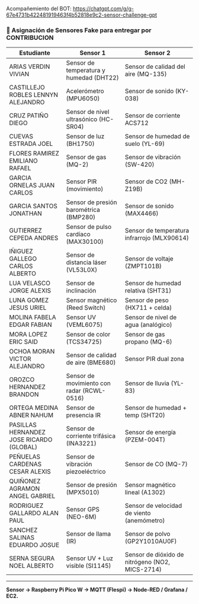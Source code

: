 


Acompañemiento del BOT: https://chatgpt.com/g/g-67e4731b422481919463f4b52818e9c2-sensor-challenge-gpt

### 🧪 Asignación de Sensores Fake para entregar por CONTRIBUCION

| Estudiante | Sensor 1 | Sensor 2 |
|------------|----------|----------|
| ARIAS VERDIN VIVIAN | Sensor de temperatura y humedad (DHT22) | Sensor de calidad del aire (MQ-135) |
| CASTILLEJO ROBLES LENNYN ALEJANDRO | Acelerómetro (MPU6050) | Sensor de sonido (KY-038) |
| CRUZ PATIÑO DIEGO | Sensor de nivel ultrasónico (HC-SR04) | Sensor de corriente ACS712 |
| CUEVAS ESTRADA JOEL | Sensor de luz (BH1750) | Sensor de humedad de suelo (YL-69) |
| FLORES RAMIREZ EMILIANO RAFAEL | Sensor de gas (MQ-2) | Sensor de vibración (SW-420) |
| GARCIA ORNELAS JUAN CARLOS | Sensor PIR (movimiento) | Sensor de CO2 (MH-Z19B) |
| GARCIA SANTOS JONATHAN | Sensor de presión barométrica (BMP280) | Sensor de sonido (MAX4466) |
| GUTIERREZ CEPEDA ANDRES | Sensor de pulso cardíaco (MAX30100) | Sensor de temperatura infrarrojo (MLX90614) |
| IÑIGUEZ GALLEGO CARLOS ALBERTO | Sensor de distancia láser (VL53L0X) | Sensor de voltaje (ZMPT101B) |
| LUA VELASCO JORGE ALEXIS | Sensor de inclinación | Sensor de humedad relativa (SHT31) |
| LUNA GOMEZ JESUS URIEL | Sensor magnético (Reed Switch) | Sensor de peso (HX711 + celda) |
| MOLINA FABELA EDGAR FABIAN | Sensor UV (VEML6075) | Sensor de nivel de agua (analógico) |
| MORA LOPEZ ERIC SAID | Sensor de color (TCS34725) | Sensor de gas propano (MQ-6) |
| OCHOA MORAN VICTOR ALEJANDRO | Sensor de calidad de aire (BME680) | Sensor PIR dual zona |
| OROZCO HERNANDEZ BRANDON | Sensor de movimiento con radar (RCWL-0516) | Sensor de lluvia (YL-83) |
| ORTEGA MEDINA ABNER NAHUM | Sensor de presencia IR | Sensor de humedad + temp (SHT20) |
| PASILLAS HERNANDEZ JOSE RICARDO (GLOBAL) | Sensor de corriente trifásica (INA3221) | Sensor de energía (PZEM-004T) |
| PEÑUELAS CARDENAS CESAR ALEXIS | Sensor de vibración piezoeléctrico | Sensor de CO (MQ-7) |
| QUIÑONEZ AGRAMON ANGEL GABRIEL | Sensor de presión (MPX5010) | Sensor magnético lineal (A1302) |
| RODRIGUEZ GALLARDO ALAN PAUL | Sensor GPS (NEO-6M) | Sensor de velocidad de viento (anemómetro) |
| SANCHEZ SALINAS EDUARDO JOSUE | Sensor de llama (IR) | Sensor de polvo (GP2Y1010AU0F) |
| SERNA SEGURA NOEL ALBERTO | Sensor UV + Luz visible (SI1145) | Sensor de dióxido de nitrógeno (NO2, MICS-2714) |

---

**Sensor → Raspberry Pi Pico W → MQTT (Flespi) → Node-RED / Grafana / EC2.**

